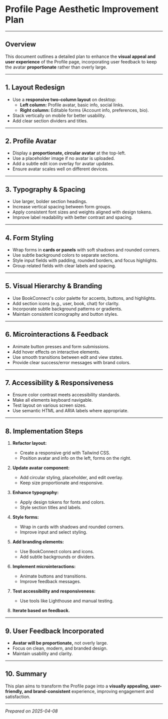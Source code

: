 # Profile Page Aesthetic Improvement Plan

---

## Overview

This document outlines a detailed plan to enhance the **visual appeal and user experience** of the Profile page, incorporating user feedback to keep the avatar **proportionate** rather than overly large.

---

## 1. Layout Redesign

- Use a **responsive two-column layout** on desktop:
  - **Left column:** Profile avatar, basic info, social links.
  - **Right column:** Editable forms (Account info, preferences, bio).
- Stack vertically on mobile for better usability.
- Add clear section dividers and titles.

---

## 2. Profile Avatar

- Display a **proportionate, circular avatar** at the top-left.
- Use a placeholder image if no avatar is uploaded.
- Add a subtle edit icon overlay for avatar updates.
- Ensure avatar scales well on different devices.

---

## 3. Typography & Spacing

- Use larger, bolder section headings.
- Increase vertical spacing between form groups.
- Apply consistent font sizes and weights aligned with design tokens.
- Improve label readability with better contrast and spacing.

---

## 4. Form Styling

- Wrap forms in **cards or panels** with soft shadows and rounded corners.
- Use subtle background colors to separate sections.
- Style input fields with padding, rounded borders, and focus highlights.
- Group related fields with clear labels and spacing.

---

## 5. Visual Hierarchy & Branding

- Use BookConnect's color palette for accents, buttons, and highlights.
- Add section icons (e.g., user, book, chat) for clarity.
- Incorporate subtle background patterns or gradients.
- Maintain consistent iconography and button styles.

---

## 6. Microinteractions & Feedback

- Animate button presses and form submissions.
- Add hover effects on interactive elements.
- Use smooth transitions between edit and view states.
- Provide clear success/error messages with brand colors.

---

## 7. Accessibility & Responsiveness

- Ensure color contrast meets accessibility standards.
- Make all elements keyboard navigable.
- Test layout on various screen sizes.
- Use semantic HTML and ARIA labels where appropriate.

---

## 8. Implementation Steps

1. **Refactor layout:**
   - Create a responsive grid with Tailwind CSS.
   - Position avatar and info on the left, forms on the right.

2. **Update avatar component:**
   - Add circular styling, placeholder, and edit overlay.
   - Keep size proportionate and responsive.

3. **Enhance typography:**
   - Apply design tokens for fonts and colors.
   - Style section titles and labels.

4. **Style forms:**
   - Wrap in cards with shadows and rounded corners.
   - Improve input and select styling.

5. **Add branding elements:**
   - Use BookConnect colors and icons.
   - Add subtle backgrounds or dividers.

6. **Implement microinteractions:**
   - Animate buttons and transitions.
   - Improve feedback messages.

7. **Test accessibility and responsiveness:**
   - Use tools like Lighthouse and manual testing.

8. **Iterate based on feedback.**

---

## 9. User Feedback Incorporated

- **Avatar will be proportionate,** not overly large.
- Focus on clean, modern, and branded design.
- Maintain usability and clarity.

---

## 10. Summary

This plan aims to transform the Profile page into a **visually appealing, user-friendly, and brand-consistent** experience, improving engagement and satisfaction.

---

*Prepared on 2025-04-08*